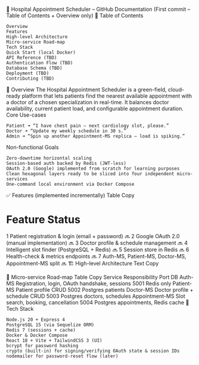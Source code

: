 📘 Hospital Appointment Scheduler – GitHub Documentation
(First commit – Table of Contents + Overview only)
📑 Table of Contents

    Overview
    Features
    High-level Architecture
    Micro-service Road-map
    Tech Stack
    Quick Start (local Docker)
    API Reference (TBD)
    Authentication Flow (TBD)
    Database Schema (TBD)
    Deployment (TBD)
    Contributing (TBD)

🏥 Overview
The Hospital Appointment Scheduler is a green-field, cloud-ready platform that lets patients
find the nearest available appointment with a doctor of a chosen specialization in real-time.
It balances doctor availability, current patient load, and configurable appointment duration.
Core Use-cases

    Patient ➜ “I have chest pain – next cardiology slot, please.”
    Doctor ➜ “Update my weekly schedule in 30 s.”
    Admin ➜ “Spin up another Appointment-MS replica – load is spiking.”

Non-functional Goals

    Zero-downtime horizontal scaling
    Session-based auth backed by Redis (JWT-less)
    OAuth 2.0 (Google) implemented from scratch for learning purposes
    Clean hexagonal layers ready to be sliced into four independent micro-services
    One-command local environment via Docker Compose

✅ Features (implemented incrementally)
Table
Copy
#	Feature	Status
1	Patient registration & login (email + password)	🔜
2	Google OAuth 2.0 (manual implementation)	🔜
3	Doctor profile & schedule management	🔜
4	Intelligent slot finder (PostgreSQL + Redis)	🔜
5	Session store in Redis	🔜
6	Health-check & metrics endpoints	🔜
7	Auth-MS, Patient-MS, Doctor-MS, Appointment-MS split	🔜
🏗️ High-level Architecture
Text
Copy


🧩 Micro-service Road-map
Table
Copy
Service	Responsibility	Port	DB
Auth-MS	Registration, login, OAuth handshake, sessions	5001	Redis only
Patient-MS	Patient profile CRUD	5002	Postgres patients
Doctor-MS	Doctor profile + schedule CRUD	5003	Postgres doctors, schedules
Appointment-MS	Slot search, booking, cancellation	5004	Postgres appointments, Redis cache
🧰 Tech Stack

    Node.js 20 + Express 4
    PostgreSQL 15 (via Sequelize ORM)
    Redis 7 (sessions + cache)
    Docker & Docker Compose
    React 18 + Vite + TailwindCSS 3 (UI)
    bcrypt for password hashing
    crypto (built-in) for signing/verifying OAuth state & session IDs
    nodemailer for password-reset flow (later)
